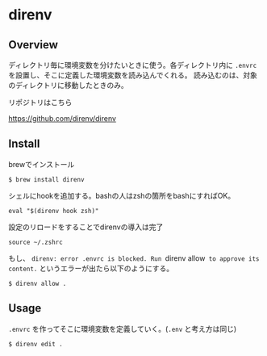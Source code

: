 # direnv

## Overview

ディレクトリ毎に環境変数を分けたいときに使う。各ディレクトリ内に `.envrc` を設置し、そこに定義した環境変数を読み込んでくれる。
読み込むのは、対象のディレクトリに移動したときのみ。

リポジトリはこちら

https://github.com/direnv/direnv


## Install

brewでインストール

```
$ brew install direnv
```

シェルにhookを追加する。bashの人はzshの箇所をbashにすればOK。

```zsh:~/.zshrc
eval "$(direnv hook zsh)"
```

設定のリロードをすることでdirenvの導入は完了

```
source ~/.zshrc
```

もし、 `direnv: error .envrc is blocked. Run `direnv allow` to approve its content.` というエラーが出たら以下のようにする。

```
$ direnv allow .
```

## Usage

`.envrc` を作ってそこに環境変数を定義していく。(`.env` と考え方は同じ)

```
$ direnv edit .
```
